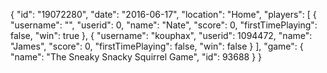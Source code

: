 {
  "id": "19072280",
  "date": "2016-06-17",
  "location": "Home",
  "players": [
    {
      "username": "",
      "userid": 0,
      "name": "Nate",
      "score": 0,
      "firstTimePlaying": false,
      "win": true
    },
    {
      "username": "kouphax",
      "userid": 1094472,
      "name": "James",
      "score": 0,
      "firstTimePlaying": false,
      "win": false
    }
  ],
  "game": {
    "name": "The Sneaky Snacky Squirrel Game",
    "id": 93688
  }
}
